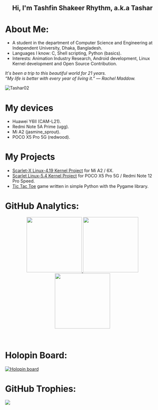 <p align="center">
<h2 align="center">Hi, I'm Tashfin Shakeer Rhythm, a.k.a Tashar</h2>
</p>

# About Me:
* A student in the department of Computer Science and Engineering at Independent University, Dhaka, Bangladesh.<br>
* Languages I know: C, Shell scripting, Python (basics).<br>
* Interests: Animation Industry Research, Android development, Linux Kernel development and Open Source Contribution.

<p>
  <em>
    It's been a trip to this beautiful world for 21 years.<br>
    “My life is better with every year of living it.” — Rachel Maddow.
  </em>
</p>

<img src="https://komarev.com/ghpvc/?username=Tashar02&style=flat-square" alt="Tashar02">

# My devices
- Huawei Y6II (CAM-L21).
- Redmi Note 5A Prime (ugg).
- Mi A2 (jasmine_sprout).
- POCO X5 Pro 5G (redwood).

# My Projects
- [Scarlet-X Linux-4.19 Kernel Project](https://github.com/Atom-X-Devs/scarlet_xiaomi_sdm660) for Mi A2 / 6X.
- [Scarlet Linux-5.4 Kernel Project](https://github.com/Atom-X-Devs/scarlet_xiaomi_sm7325) for POCO X5 Pro 5G / Redmi Note 12 Pro Speed.
- [Tic Tac Toe](https://github.com/Tashar02/tic-tac-toe) game written in simple Python with the Pygame library.

# GitHub Analytics:
<p align="center">
<a href="https://github.com/Tashar02">
<img height="180em" src="https://github-readme-stats-eight-theta.vercel.app/api?username=Tashar02&show_icons=true&theme=nightowl&hide_border=true&include_all_commits=true&count_private=true"/>
<img height="180em" src="https://github-readme-streak-stats.herokuapp.com/?user=Tashar02&theme=nightowl&hide_border=true"/>
<img height="180em" src="https://github-readme-stats-eight-theta.vercel.app/api/top-langs/?username=Tashar02&layout=compact&langs_count=8&theme=nightowl&hide_border=true"/>
</a>
</p>
<br>

# Holopin Board:
[![Holopin board](https://holopin.io/api/user/board?user=Tashar02)](https://holopin.io/@Tashar02)

# GitHub Trophies:
![](https://github-profile-trophy.vercel.app/?username=Tashar02&theme=tokyonight&no-frame=true&no-bg=false&margin-w=4)

